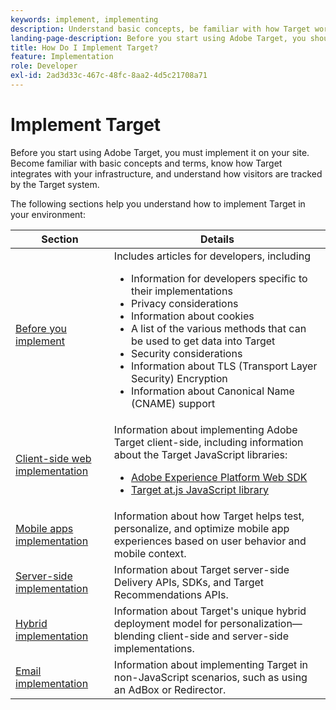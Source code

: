 ```yaml
---
keywords: implement, implementing
description: Understand basic concepts, be familiar with how Target works and integrates with your infrastructure, and understand how visitors are tracked.
landing-page-description: Before you start using Adobe Target, you should implement it on your site, understand a few basic concepts and terms, and be familiar with how Target works.
title: How Do I Implement Target?
feature: Implementation
role: Developer
exl-id: 2ad3d33c-467c-48fc-8aa2-4d5c21708a71
---
```

# Implement Target

Before you start using Adobe Target, you must implement it on your site. Become familiar with basic concepts and terms, know how Target integrates with your infrastructure, and understand how visitors are tracked by the Target system.

The following sections help you understand how to implement Target in your environment:

|Section|Details|
| --- | --- |
|[Before you implement](/src/pages/before-implement/)|Includes articles for developers, including<ul><li>Information for developers specific to their implementations</li><li>Privacy considerations</li><li>Information about cookies</li><li>A list of the various methods that can be used to get data into Target</li><li>Security considerations</li><li>Information about TLS (Transport Layer Security) Encryption</li><li>Information about Canonical Name (CNAME) support</li></ul>|
|[Client-side web implementation](/src/pages/implement/client-side/)|Information about implementing Adobe Target client-side, including information about the Target JavaScript libraries:<ul><li>[Adobe Experience Platform Web SDK](/src/pages/implement/client-side/aep-web-sdk.md)</li><li>[Target at.js JavaScript library](/src/pages/implement/client-side/atjs/how-atjs-works/how-atjs-works.md)</li></ul>|
|[Mobile apps implementation](/src/pages/implement/mobile/)|Information about how Target helps test, personalize, and optimize mobile app experiences based on user behavior and mobile context.|
|[Server-side implementation](/src/pages/implement/server-side/)|Information about Target server-side Delivery APIs, SDKs, and Target Recommendations APIs.|
|[Hybrid implementation](/src/pages/implement/hybrid/)|Information about Target's unique hybrid deployment model for personalization&mdash;blending client-side and server-side implementations.|
|[Email implementation](/src/pages/implement/email/)|Information about implementing Target in non-JavaScript scenarios, such as using an AdBox or Redirector.|
